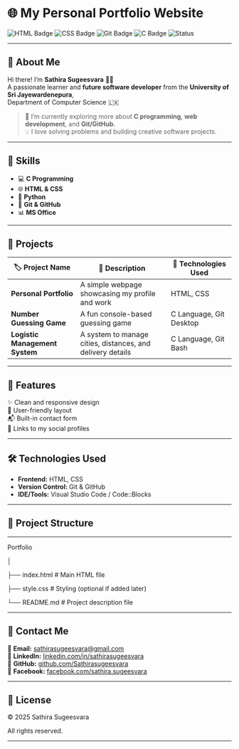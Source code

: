 # 🌐 My Personal Portfolio Website  

![HTML Badge](https://img.shields.io/badge/HTML-5-orange?logo=html5)
![CSS Badge](https://img.shields.io/badge/CSS-3-blue?logo=css3)
![Git Badge](https://img.shields.io/badge/GitHub-Repo-black?logo=github)
![C Badge](https://img.shields.io/badge/Language-C-lightgrey?logo=c)
![Status](https://img.shields.io/badge/Status-Active-success)

---

## 👋 About Me  

Hi there! I’m **Sathira Sugeesvara** 👨‍💻  
A passionate learner and **future software developer** from the **University of Sri Jayewardenepura**,  
Department of Computer Science 🇱🇰  

> 🌱 I’m currently exploring more about **C programming**, **web development**, and **Git/GitHub**.  
> 💡 I love solving problems and building creative software projects.

---

## 🧠 Skills  

- 💻 **C Programming**  
- 🌐 **HTML & CSS**  
- 🐍 **Python**  
- 🧰 **Git & GitHub**  
- 📊 **MS Office**

---

## 🚀 Projects  

| 🏷️ Project Name | 📝 Description | 🧩 Technologies Used |
|------------------|----------------|----------------------|
| **Personal Portfolio** | A simple webpage showcasing my profile and work | HTML, CSS |
| **Number Guessing Game** | A fun console-based guessing game | C Language, Git Desktop |
| **Logistic Management System** | A system to manage cities, distances, and delivery details | C Language, Git Bash |

---

## 🎨 Features  

✨ Clean and responsive design  
📱 User-friendly layout  
📬 Built-in contact form  
🔗 Links to my social profiles  

---

## 🛠️ Technologies Used  

- **Frontend:** HTML, CSS  
- **Version Control:** Git & GitHub  
- **IDE/Tools:** Visual Studio Code / Code::Blocks  

---

## 📂 Project Structure  

---


Portfolio

│

├── index.html        # Main HTML file

├── style.css         # Styling (optional if added later)

└── README.md         # Project description file


---

## 💬 Contact Me  

📧 **Email:** [sathirasugeesvara@gmail.com](mailto:sathirasugeesvara@gmail.com)  
🔗 **LinkedIn:** [linkedin.com/in/sathirasugeesvara](https://www.linkedin.com/in/sathirasugeesvara)  
🐙 **GitHub:** [github.com/Sathirasugeesvara](https://github.com/Sathirasugeesvara)  
📘 **Facebook:** [facebook.com/sathira.sugeesvara](https://www.facebook.com/sathira.sugeesvara)

---

## 📜 License

© 2025 Sathira Sugeesvara

All rights reserved.

---


